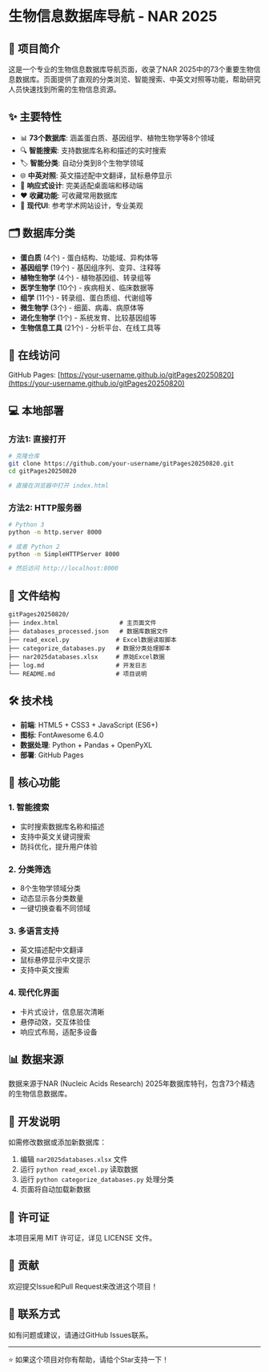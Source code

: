 # 生物信息数据库导航 - NAR 2025

## 🧬 项目简介

这是一个专业的生物信息数据库导航页面，收录了NAR 2025中的73个重要生物信息数据库。页面提供了直观的分类浏览、智能搜索、中英文对照等功能，帮助研究人员快速找到所需的生物信息资源。

## ✨ 主要特性

- 📊 **73个数据库**: 涵盖蛋白质、基因组学、植物生物学等8个领域
- 🔍 **智能搜索**: 支持数据库名称和描述的实时搜索
- 🏷️ **智能分类**: 自动分类到8个生物学领域
- 🌐 **中英对照**: 英文描述配中文翻译，鼠标悬停显示
- 📱 **响应式设计**: 完美适配桌面端和移动端
- ❤️ **收藏功能**: 可收藏常用数据库
- 🎨 **现代UI**: 参考学术网站设计，专业美观

## 🗂️ 数据库分类

- **蛋白质** (4个) - 蛋白结构、功能域、异构体等
- **基因组学** (19个) - 基因组序列、变异、注释等  
- **植物生物学** (4个) - 植物基因组、转录组等
- **医学生物学** (10个) - 疾病相关、临床数据等
- **组学** (11个) - 转录组、蛋白质组、代谢组等
- **微生物学** (3个) - 细菌、病毒、病原体等
- **进化生物学** (1个) - 系统发育、比较基因组等
- **生物信息工具** (21个) - 分析平台、在线工具等

## 🚀 在线访问

GitHub Pages: [https://your-username.github.io/gitPages20250820](https://your-username.github.io/gitPages20250820)

## 💻 本地部署

### 方法1: 直接打开
```bash
# 克隆仓库
git clone https://github.com/your-username/gitPages20250820.git
cd gitPages20250820

# 直接在浏览器中打开 index.html
```

### 方法2: HTTP服务器
```bash
# Python 3
python -m http.server 8000

# 或者 Python 2
python -m SimpleHTTPServer 8000

# 然后访问 http://localhost:8000
```

## 📁 文件结构

```
gitPages20250820/
├── index.html                 # 主页面文件
├── databases_processed.json   # 数据库数据文件
├── read_excel.py             # Excel数据读取脚本
├── categorize_databases.py   # 数据分类处理脚本
├── nar2025databases.xlsx     # 原始Excel数据
├── log.md                    # 开发日志
└── README.md                 # 项目说明
```

## 🛠️ 技术栈

- **前端**: HTML5 + CSS3 + JavaScript (ES6+)
- **图标**: FontAwesome 6.4.0
- **数据处理**: Python + Pandas + OpenPyXL
- **部署**: GitHub Pages

## 🎯 核心功能

### 1. 智能搜索
- 实时搜索数据库名称和描述
- 支持中英文关键词搜索
- 防抖优化，提升用户体验

### 2. 分类筛选
- 8个生物学领域分类
- 动态显示各分类数量
- 一键切换查看不同领域

### 3. 多语言支持
- 英文描述配中文翻译
- 鼠标悬停显示中文提示
- 支持中英文搜索

### 4. 现代化界面
- 卡片式设计，信息层次清晰
- 悬停动效，交互体验佳
- 响应式布局，适配多设备

## 📊 数据来源

数据来源于NAR (Nucleic Acids Research) 2025年数据库特刊，包含73个精选的生物信息数据库。

## 🔧 开发说明

如需修改数据或添加新数据库：

1. 编辑 `nar2025databases.xlsx` 文件
2. 运行 `python read_excel.py` 读取数据
3. 运行 `python categorize_databases.py` 处理分类
4. 页面将自动加载新数据

## 📄 许可证

本项目采用 MIT 许可证，详见 LICENSE 文件。

## 🤝 贡献

欢迎提交Issue和Pull Request来改进这个项目！

## 📧 联系方式

如有问题或建议，请通过GitHub Issues联系。

---

⭐ 如果这个项目对你有帮助，请给个Star支持一下！
